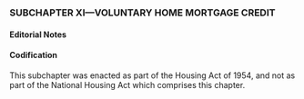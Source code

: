### SUBCHAPTER XI—VOLUNTARY HOME MORTGAGE CREDIT ###

#### **Editorial Notes** ####

#### Codification ####

This subchapter was enacted as part of the Housing Act of 1954, and not as part of the National Housing Act which comprises this chapter.